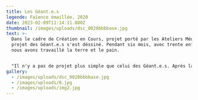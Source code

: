 ```yaml
---
title: Les Géant.e.s
legende: Faïence émaillée, 2020
date: 2023-02-09T11:14:11.880Z
thumbnail: /images/uploads/dsc_0028bbbbase.jpg
text: >-
  Dans le cadre de Création en Cours, projet porté par les Ateliers Médicis, le
  projet des Géant.e.s s'est déssiné. Pendant six mois, avec trente enfants,
  nous avons travaillé la terre et le pain.


  "Il n'y a pas de projet plus simple que celui des Géant.e.s. Après la présentation du Géant de Zeralda, on parlera de nourriture. En s'inspirant des personnages de l'oeuvre présentée, les enfants seront premièrement créateurs : d'abord ils dessineront les plats de leur choix, puis les façonneront en argile. Les sculptures seront cuites, émaillées et recuites. Deuxièmement, ils seront cuisiniers, où, d'après l'oeuvre créée en amont, on façonnera nos plats en pâte a pain. Comme avec de la pâte à modeler, on pourra tout représenter : viande, fruits, etc. Et le rendu final sera un buffet où il y aura les céramiques ersatz de plats, les pains et les boissons à partager entre les élèves, les professeurs et les visiteurs."
gallery:
  - /images/uploads/dsc_0028bbbbase.jpg
  - /images/uploads/0.jpg
  - /images/uploads/img2.jpg
---
```

